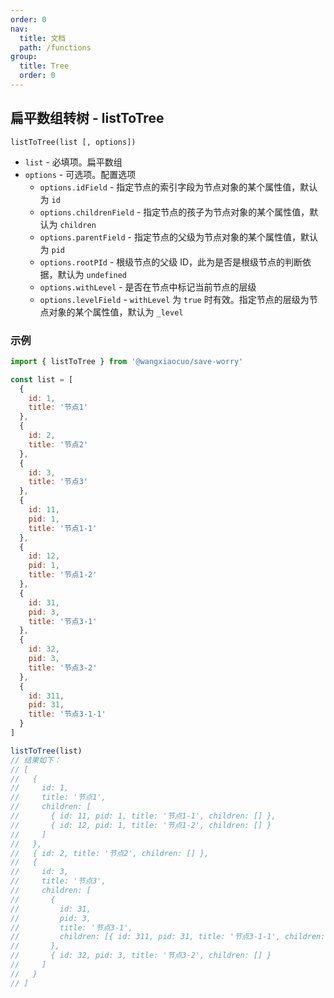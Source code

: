```yaml
---
order: 0
nav:
  title: 文档
  path: /functions
group:
  title: Tree
  order: 0
---
```


## 扁平数组转树 - listToTree

`listToTree(list [, options])`

- `list` - 必填项。扁平数组
- `options` - 可选项。配置选项
  - `options.idField` - 指定节点的索引字段为节点对象的某个属性值，默认为 `id`
  - `options.childrenField` - 指定节点的孩子为节点对象的某个属性值，默认为 `children`
  - `options.parentField` - 指定节点的父级为节点对象的某个属性值，默认为 `pid`
  - `options.rootPId` - 根级节点的父级 ID，此为是否是根级节点的判断依据，默认为 `undefined`
  - `options.withLevel` - 是否在节点中标记当前节点的层级
  - `options.levelField` - `withLevel` 为 `true` 时有效。指定节点的层级为节点对象的某个属性值，默认为 `_level`

### 示例

```js
import { listToTree } from '@wangxiaocuo/save-worry'

const list = [
  {
    id: 1,
    title: '节点1'
  },
  {
    id: 2,
    title: '节点2'
  },
  {
    id: 3,
    title: '节点3'
  },
  {
    id: 11,
    pid: 1,
    title: '节点1-1'
  },
  {
    id: 12,
    pid: 1,
    title: '节点1-2'
  },
  {
    id: 31,
    pid: 3,
    title: '节点3-1'
  },
  {
    id: 32,
    pid: 3,
    title: '节点3-2'
  },
  {
    id: 311,
    pid: 31,
    title: '节点3-1-1'
  }
]

listToTree(list)
// 结果如下：
// [
//   {
//     id: 1,
//     title: '节点1',
//     children: [
//       { id: 11, pid: 1, title: '节点1-1', children: [] },
//       { id: 12, pid: 1, title: '节点1-2', children: [] }
//     ]
//   },
//   { id: 2, title: '节点2', children: [] },
//   {
//     id: 3,
//     title: '节点3',
//     children: [
//       {
//         id: 31,
//         pid: 3,
//         title: '节点3-1',
//         children: [{ id: 311, pid: 31, title: '节点3-1-1', children: [] }]
//       },
//       { id: 32, pid: 3, title: '节点3-2', children: [] }
//     ]
//   }
// ]
```
